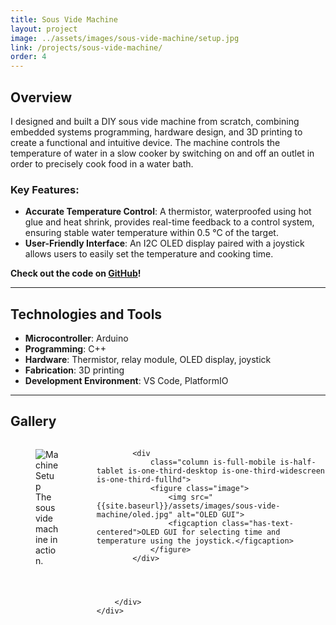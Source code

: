 ```yaml
---
title: Sous Vide Machine
layout: project
image: ../assets/images/sous-vide-machine/setup.jpg
link: /projects/sous-vide-machine/
order: 4
---
```


## Overview

I designed and built a DIY sous vide machine from scratch, combining embedded systems programming, hardware design, and 3D printing to create a functional and intuitive device. The machine controls the temperature of water in a slow cooker by switching on and off an outlet in order to precisely cook food in a water bath.

<!-- One major challenge in controlling the temperature was the slow response time of water temperature to turning the power on or off. This resulted in large fluctuations of  (add stuff about the algorithm evolution and possibly Excel sheet graphs-->

### Key Features:
- **Accurate Temperature Control**: A thermistor, waterproofed using hot glue and heat shrink, provides real-time feedback to a control system, ensuring stable water temperature within 0.5 °C of the target.
- **User-Friendly Interface**: An I2C OLED display paired with a joystick allows users to easily set the temperature and cooking time.

**Check out the code on [GitHub](https://github.com/cvgjnh/sous-vide-machine)!**

---

## Technologies and Tools

- **Microcontroller**: Arduino
- **Programming**: C++
- **Hardware**: Thermistor, relay module, OLED display, joystick
- **Fabrication**: 3D printing
- **Development Environment**: VS Code, PlatformIO

---
<!-- ## Future Improvements

- Experiment with using 
--- -->

## Gallery

<section class="section">
    <div class="container">
        <div class="columns is-multiline is-custom-gapless">
            <div
                class="column is-full-mobile is-half-tablet is-one-third-desktop is-one-third-widescreen is-one-third-fullhd">
                <figure class="image">
                    <img src="{{site.baseurl}}/assets/images/sous-vide-machine/setup.jpg"
                        alt="Machine Setup">
                    <figcaption class="has-text-centered">The sous vide machine in action.</figcaption>
                </figure>
            </div>

            <div 
                class="column is-full-mobile is-half-tablet is-one-third-desktop is-one-third-widescreen is-one-third-fullhd">
                <figure class="image">
                    <img src="{{site.baseurl}}/assets/images/sous-vide-machine/oled.jpg" alt="OLED GUI">
                    <figcaption class="has-text-centered">OLED GUI for selecting time and temperature using the joystick.</figcaption>
                </figure>
            </div>

  
        
       
        </div>
    </div>
</section>
